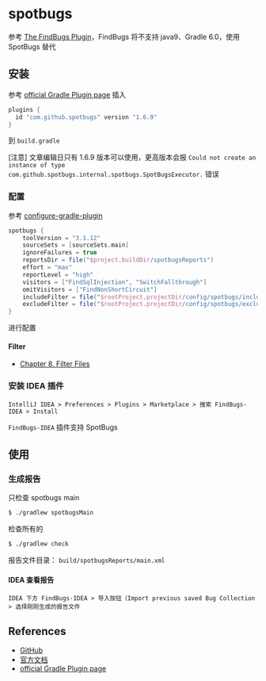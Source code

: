 # spotbugs

参考 [The FindBugs Plugin](https://docs.gradle.org/current/userguide/findbugs_plugin.html)，FindBugs 将不支持 java9、Gradle 6.0，使用 SpotBugs 替代

## 安装

参考 [official Gradle Plugin page](https://plugins.gradle.org/plugin/com.github.spotbugs) 插入

```groovy
plugins {
  id "com.github.spotbugs" version "1.6.9"
}
```

到 `build.gradle`

[注意] 文章编辑日只有 1.6.9 版本可以使用，更高版本会报 `Could not create an instance of type com.github.spotbugs.internal.spotbugs.SpotBugsExecutor.` 错误

### 配置

参考 [configure-gradle-plugin](https://spotbugs.readthedocs.io/en/stable/gradle.html#configure-gradle-plugin)

```groovy
spotbugs {
    toolVersion = "3.1.12"
    sourceSets = [sourceSets.main]
    ignoreFailures = true
    reportsDir = file("$project.buildDir/spotbugsReports")
    effort = "max"
    reportLevel = "high"
    visitors = ["FindSqlInjection", "SwitchFallthrough"]
    omitVisitors = ["FindNonShortCircuit"]
    includeFilter = file("$rootProject.projectDir/config/spotbugs/includeFilter.xml")
    excludeFilter = file("$rootProject.projectDir/config/spotbugs/excludeFilter.xml")
}
```

进行配置

#### Filter

* [Chapter 8. Filter Files](http://findbugs.sourceforge.net/manual/filter.html)

### 安装 IDEA 插件

```
IntelliJ IDEA > Preferences > Plugins > Marketplace > 搜索 FindBugs-IDEA > Install
```

`FindBugs-IDEA` 插件支持 SpotBugs

## 使用

### 生成报告

只检查 spotbugs main

```bash
$ ./gradlew spotbugsMain
```

检查所有的

```bash
$ ./gradlew check
```

报告文件目录： `build/spotbugsReports/main.xml`

#### IDEA 查看报告

```
IDEA 下方 FindBugs-IDEA > 导入按钮（Import previous saved Bug Collection > 选择刚刚生成的报告文件
```

## References

* [GitHub](https://github.com/spotbugs/spotbugs)
* [官方文档](https://spotbugs.readthedocs.io/en/stable/)
* [official Gradle Plugin page](https://plugins.gradle.org/plugin/com.github.spotbugs)
